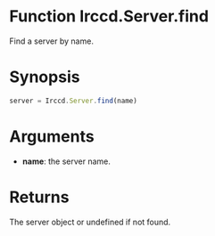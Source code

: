 # Function Irccd.Server.find

Find a server by name.

# Synopsis

```javascript
server = Irccd.Server.find(name)
```

# Arguments

  - **name**: the server name.

# Returns

The server object or undefined if not found.
